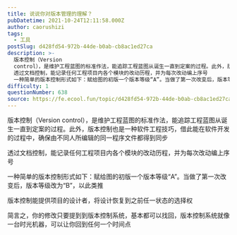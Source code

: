 ```yaml
---
title: 说说你对版本管理的理解？
pubDatetime: 2021-10-24T12:11:58.000Z
author: caorushizi
tags:
  - 工具
postSlug: d428fd54-972b-44de-b0ab-cb8ac1ed27ca
description: >-
  版本控制（Version
  control），是维护工程蓝图的标准作法，能追踪工程蓝图从诞生一直到定案的过程。此外，版本控制也是一种软件工程技巧，借此能在软件开发的过程中，确保由不同人所编辑的同一程序文件都得到同步
  透过文档控制，能记录任何工程项目内各个模块的改动历程，并为每次改动编上序号
  一种简单的版本控制形式如下：赋给图的初版一个版本等级“A”。当做了第一次改变后，版本等级改为“B”，以此类推
difficulty: 1
questionNumber: 638
source: https://fe.ecool.fun/topic/d428fd54-972b-44de-b0ab-cb8ac1ed27ca
---
```


版本控制（Version control），是维护工程蓝图的标准作法，能追踪工程蓝图从诞生一直到定案的过程。此外，版本控制也是一种软件工程技巧，借此能在软件开发的过程中，确保由不同人所编辑的同一程序文件都得到同步

透过文档控制，能记录任何工程项目内各个模块的改动历程，并为每次改动编上序号

一种简单的版本控制形式如下：赋给图的初版一个版本等级“A”。当做了第一次改变后，版本等级改为“B”，以此类推

版本控制能提供项目的设计者，将设计恢复到之前任一状态的选择权

简言之，你的修改只要提到到版本控制系统，基本都可以找回，版本控制系统就像一台时光机器，可以让你回到任何一个时间点
